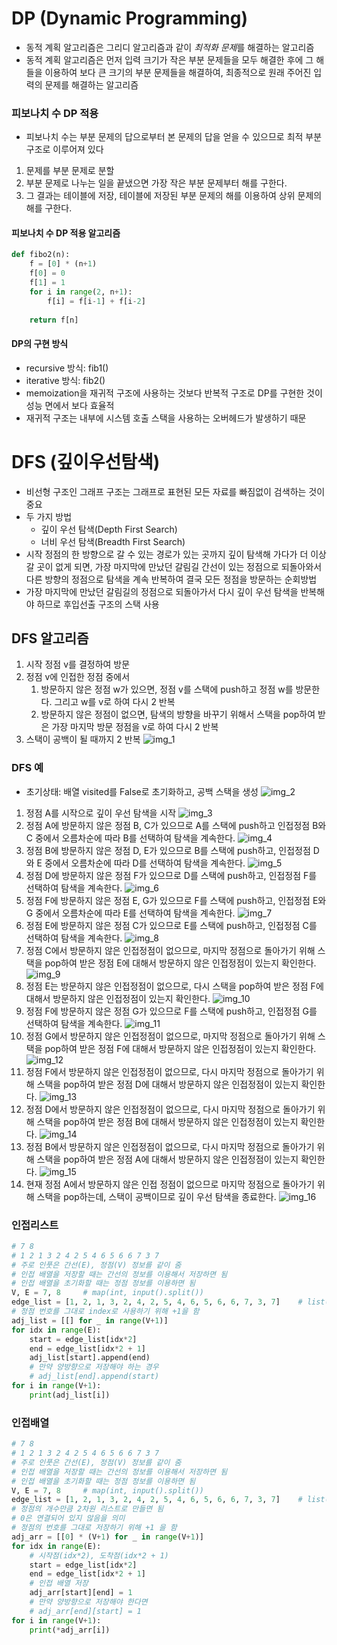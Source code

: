 # DP (Dynamic Programming)
- 동적 계획 알고리즘은 그리디 알고리즘과 같이 *최적화 문제*를 해결하는 알고리즘
- 동적 계획 알고리즘은 먼저 입력 크기가 작은 부분 문제들을 모두 해결한 후에 그 해들을 이용하여 보다 큰 크기의 부분 문제들을 해결하여, 최종적으로 원래 주어진 입력의 문제를 해결하는 알고리즘
### 피보나치 수 DP 적용
- 피보나치 수는 부분 문제의 답으로부터 본 문제의 답을 얻을 수 있으므로  최적 부분 구조로 이루어져 있다
1. 문제를 부분 문제로 분할
2. 부분 문제로 나누는 일을 끝냈으면 가장 작은 부분 문제부터 해를 구한다.
3. 그 결과는 테이블에 저장, 테이블에 저장된 부분 문제의 해를 이용하여 상위 문제의 해를 구한다.
#### 피보나치 수 DP 적용 알고리즘
```python
def fibo2(n):
	f = [0] * (n+1)
	f[0] = 0
	f[1] = 1
	for i in range(2, n+1):
		f[i] = f[i-1] + f[i-2]
		
	return f[n]
```
#### DP의 구현 방식
- recursive 방식: fib1()
- iterative 방식: fib2()
- memoization을 재귀적 구조에 사용하는 것보다 반복적 구조로 DP를 구현한 것이 성능 면에서 보다 효율적
- 재귀적 구조는 내부에 시스템 호출 스택을 사용하는 오버헤드가 발생하기 때문
# DFS (깊이우선탐색)
- 비선형 구조인 그래프 구조는 그래프로 표현된 모든 자료를 빠짐없이 검색하는 것이 중요
- 두 가지 방법
	- 깊이 우선 탐색(Depth First Search)
	- 너비 우선 탐색(Breadth First Search)
- 시작 정점의 한 방향으로 갈 수 있는 경로가 있는 곳까지 깊이 탐색해 가다가 더 이상 갈 곳이 없게 되면, 가장 마지막에 만났던 갈림길 간선이 있는 정점으로 되돌아와서 다른 방향의 정점으로 탐색을 계속 반복하여 결국 모든 정점을 방문하는 순회방법
- 가장 마지막에 만났던 갈림길의 정점으로 되돌아가서 다시 깊이 우선 탐색을 반복해야 하므로 후입선출 구조의 스택 사용
## DFS 알고리즘
1. 시작 정점 v를 결정하여 방문
2. 정점 v에 인접한 정점 중에서
	1. 방문하지 않은 정점 w가 있으면, 정점 v를 스택에 push하고 정점 w를 방문한다. 그리고 w를 v로 하여 다시 2 반복
	2. 방문하지 않은 정점이 없으면, 탐색의 방향을 바꾸기 위해서 스택을 pop하여 받은 가장 마지막 방문 정점을 v로 하여 다시 2 반복
3. 스택이 공백이 될 때까지 2 반복
![img_1](../img/240208_1.PNG)
### DFS 예
- 초기상태: 배열 visited를 False로 초기화하고, 공백 스택을 생성
![img_2](../img/240208_2.PNG)
1. 정점 A를 시작으로 깊이 우선 탐색을 시작
![img_3](../img/240208_3.PNG)
2. 정점 A에 방문하지 않은 정점 B, C가 있으므로 A를 스택에 push하고 인접정점 B와 C 중에서 오름차순에 따라 B를 선택하여 탐색을 계속한다.
![img_4](../img/240208_4.PNG)
3. 정점 B에 방문하지 않은 정점 D, E가 있으므로 B를 스택에 push하고, 인접정점 D와 E 중에서 오름차순에 따라 D를 선택하여 탐색을 계속한다.
![img_5](../img/240208_5.PNG)
4. 정점 D에 방문하지 않은 정점 F가 있으므로 D를 스택에 push하고, 인접정점 F를 선택하여 탐색을 계속한다.
![img_6](../img/240208_6.PNG)
5. 정점 F에 방문하지 않은 정점 E, G가 있으므로 F를 스택에 push하고, 인접정점 E와 G 중에서 오름차순에 따라 E를 선택하여 탐색을 계속한다.
![img_7](../img/240208_7.PNG)
6. 정점 E에 방문하지 않은 정점 C가 있으므로 E를 스택에 push하고, 인접정점 C를 선택하여 탐색을 계속한다.
![img_8](../img/240208_8.PNG)
7. 정점 C에서 방문하지 않은 인접정점이 없으므로, 마지막 정점으로 돌아가기 위해 스택을 pop하여 받은 정점 E에 대해서 방문하지 않은 인접정점이 있는지 확인한다.
![img_9](../img/240208_9.PNG)
8. 정점 E는 방문하지 않은 인접정점이 없으므로, 다시 스택을 pop하여 받은 정점 F에 대해서 방문하지 않은 인접정점이 있는지 확인한다.
![img_10](../img/240208_10.PNG)
9. 정점 F에 방문하지 않은 정점 G가 있으므로 F를 스택에 push하고, 인접정점 G를 선택하여 탐색을 계속한다.
![img_11](../img/240208_11.PNG)
10. 정점 G에서 방문하지 않은 인접정점이 없으므로, 마지막 정점으로 돌아가기 위해 스택을 pop하여 받은 정점 F에 대해서 방문하지 않은 인접정점이 있는지 확인한다.
![img_12](../img/240208_12.PNG)
11. 정점 F에서 방문하지 않은 인접정점이 없으므로, 다시 마지막 정점으로 돌아가기 위해 스택을 pop하여 받은 정점 D에 대해서 방문하지 않은 인접정점이 있는지 확인한다.
![img_13](../img/240208_13.PNG)
12. 정점 D에서 방문하지 않은 인접정점이 없으므로, 다시 마지막 정점으로 돌아가기 위해 스택을 pop하여 받은 정점 B에 대해서 방문하지 않은 인접정점이 있는지 확인한다.
![img_14](../img/240208_14.PNG)
13. 정점 B에서 방문하지 않은 인접정점이 없으므로, 다시 마지막 정점으로 돌아가기 위해 스택을 pop하여 받은 정점 A에 대해서 방문하지 않은 인접정점이 있는지 확인한다.
![img_15](../img/240208_15.PNG)
14. 현재 정점 A에서 방문하지 않은 인접 정점이 없으므로 마지막 정점으로 돌아가기 위해 스택을 pop하는데, 스택이 공백이므로 깊이 우선 탐색을 종료한다.
![img_16](../img/240208_16.PNG)
### 인접리스트
```python
# 7 8
# 1 2 1 3 2 4 2 5 4 6 5 6 6 7 3 7
# 주로 인풋은 간선(E), 정점(V) 정보를 같이 줌
# 인접 배열을 저장할 때는 간선의 정보를 이용해서 저장하면 됨
# 인접 배열을 초기화할 때는 정점 정보를 이용하면 됨
V, E = 7, 8     # map(int, input().split())
edge_list = [1, 2, 1, 3, 2, 4, 2, 5, 4, 6, 5, 6, 6, 7, 3, 7]    # list(map(int, input().split()))
# 정점 번호를 그대로 index로 사용하기 위해 +1을 함
adj_list = [[] for _ in range(V+1)]
for idx in range(E):
    start = edge_list[idx*2]
    end = edge_list[idx*2 + 1]
    adj_list[start].append(end)
    # 만약 양방향으로 저장해야 하는 경우
    # adj_list[end].append(start)
for i in range(V+1):
    print(adj_list[i])
```
### 인접배열
```python
# 7 8
# 1 2 1 3 2 4 2 5 4 6 5 6 6 7 3 7
# 주로 인풋은 간선(E), 정점(V) 정보를 같이 줌
# 인접 배열을 저장할 때는 간선의 정보를 이용해서 저장하면 됨
# 인접 배열을 초기화할 때는 정점 정보를 이용하면 됨
V, E = 7, 8     # map(int, input().split())
edge_list = [1, 2, 1, 3, 2, 4, 2, 5, 4, 6, 5, 6, 6, 7, 3, 7]    # list(map(int, input().split()))
# 정점의 개수만큼 2차원 리스트로 만들면 됨
# 0은 연결되어 있지 않음을 의미
# 정점의 번호를 그대로 저장하기 위해 +1 을 함
adj_arr = [[0] * (V+1) for _ in range(V+1)]
for idx in range(E):
    # 시작점(idx*2), 도착점(idx*2 + 1)
    start = edge_list[idx*2]
    end = edge_list[idx*2 + 1]
    # 인접 배열 저장
    adj_arr[start][end] = 1
    # 만약 양방향으로 저장해야 한다면
    # adj_arr[end][start] = 1
for i in range(V+1):
    print(*adj_arr[i])
```